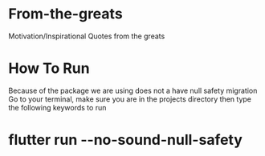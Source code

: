 # From-the-greats
Motivation/Inspirational Quotes from the greats


# How To Run
Because of the package we are using does not a have null safety migration
Go to your terminal, make sure you are in the projects directory then type the following keywords to run
# flutter run --no-sound-null-safety